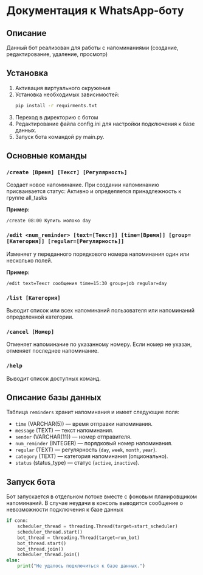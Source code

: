 # Документация к WhatsApp-боту

## Описание
Данный бот реализован для работы с напоминаниями (создание, редактирование, удаление, просмотр)

## Установка
1. Активация виртуального окружения
2. Установка необходимых зависимостей:
   ```sh
   pip install -r requirments.txt
   ```
3. Переход в директорию с ботом
4. Редактирование файла config.ini для настройки подключения к базе данных.
5. Запуск бота командой py main.py.

## Основные команды

### `/create [Время] [Текст] [Регулярность]`
Создает новое напоминание. При создании напоминанию присваивается статус: Активно и определяется принадлежность к группе all_tasks

**Пример:**
```
/create 08:00 Купить молоко day
```

### `/edit <num_reminder> [text=[Текст]] [time=[Время]] [group=[Категория]] [regular=[Регулярность]]`
Изменяет у переданного порядкового номера напоминания один или несколько полей.

**Пример:**
```
/edit text=Текст сообщения time=15:30 group=job regular=day
```

### `/list [Категория]`
Выводит список или всех напоминаний пользователя или напоминаний определенной категории.

### `/cancel [Номер]`
Отменяет напоминание по указанному номеру. Если номер не указан, отменяет последнее напоминание.

### `/help`
Выводит список доступных команд.

## Описание базы данных
Таблица `reminders` хранит напоминания и имеет следующие поля:
- `time` (VARCHAR(5)) — время отправки напоминания.
- `message` (TEXT) — текст напоминания.
- `sender` (VARCHAR(11)) — номер отправителя.
- `num_reminder` (INTEGER) — порядковый номер напоминания.
- `regular` (TEXT) — регулярность (`day`, `week`, `month`, `year`).
- `category` (TEXT) — категория напоминания (опционально).
- `status` (status_type) — статус (`active`, `inactive`).

## Запуск бота
Бот запускается в отдельном потоке вместе с фоновым планировщиком напоминаний. В случае неудачи в консоль выводится сообщение о невозможности подключения к базе данных
```python
if conn:
    scheduler_thread = threading.Thread(target=start_scheduler)
    scheduler_thread.start()
    bot_thread = threading.Thread(target=run_bot)
    bot_thread.start()
    bot_thread.join()
    scheduler_thread.join()
else:
    print("Не удалось подключиться к базе данных.")
```
